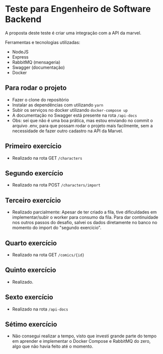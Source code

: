 # Teste para Engenheiro de Software Backend

A proposta deste teste é criar uma integração com a API da marvel.

Ferramentas e tecnologias utilizadas:
- NodeJS
- Express
- RabbitMQ (mensageria)
- Swagger (documentação)
- Docker

## Para rodar o projeto
   - Fazer o clone do repositório 
   - Instalar as dependências com utilizando `yarn`
   - Subir os serviços no docker utilizando `docker-compose up`
   - A documentação no Swagger está presente na rota `/api-docs`
   - Obs: sei que não é uma boa prática, mas estou enviando no commit o arquivo .env, para que possam rodar o projeto mais facilmente, sem a necessidade de fazer outro cadastro na API da Marvel.

## Primeiro exercício

  - Realizado na rota GET `/characters`

## Segundo exercício

 - Realizado na rota POST `/characters/import`

## Terceiro exercício

   - Realizado parcialmente: Apesar de ter criado a fila, tive dificuldades em implementar/subir o worker para consumo da fila. Para dar continuidade nos outros passos do desafio, salvei os dados diretamente no banco no momento do import do "segundo exercício".

## Quarto exercício

   - Realizado na rota GET `/comics/{id}`

## Quinto exercício

  - Realizado.

  ## Sexto exercício

  - Realizado na rota `/api-docs`

## Sétimo exercício

  - Não consegui realizar a tempo, visto que investi grande parte do tempo em aprender e implementar o Docker Compose e RabbitMQ do zero, algo que não havia feito até o momento.
